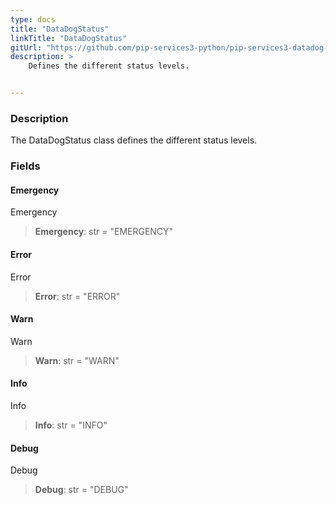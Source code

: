 ```yaml
---
type: docs
title: "DataDogStatus"
linkTitle: "DataDogStatus"
gitUrl: "https://github.com/pip-services3-python/pip-services3-datadog-python"
description: >
    Defines the different status levels.


---
```


### Description

The DataDogStatus class defines the different status levels.


### Fields

<span class="hide-title-link">

#### Emergency
Emergency
> **Emergency**: str = "EMERGENCY"
#### Error
Error
> **Error**: str = "ERROR"
#### Warn
Warn
> **Warn**: str = "WARN"
#### Info
Info
> **Info**: str = "INFO"
#### Debug
Debug
> **Debug**: str = "DEBUG"

</span>
